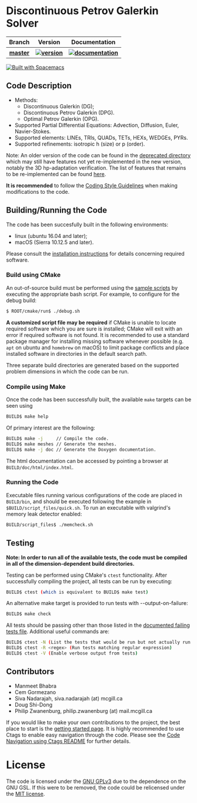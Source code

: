 # Discontinuous Petrov Galerkin Solver

<table>
	<tr>
		<th>Branch</th>
		<th>Version</th>
		<th>Documentation</th>
	</tr>
	<tr>
		<th>
			<a href="https://github.com/PhilipZwanenburg/DPGSolver/tree/master">
				master
			</a>
		</th>
		<th>
			<a href="https://badge.fury.io/">
				<img src="https://badge.fury.io/gh/PhilipZwanenburg%2FDPGSolver.svg"
				     title="version">
			</a>
		</th>
		<th>
			<a href="https://codedocs.xyz/PhilipZwanenburg/DPGSolver/">
				<img src="https://codedocs.xyz/PhilipZwanenburg/DPGSolver.svg"
				     title="documentation">
			</a>
		</th>
	</tr>
</table>

<a href="http://spacemacs.org">
<img src="https://cdn.rawgit.com/syl20bnr/spacemacs/442d025779da2f62fc86c2082703697714db6514/assets/spacemacs-badge.svg"
alt="Built with Spacemacs">
</a>

## Code Description
- Methods:
	- Discontinuous Galerkin (DG);
	- Discontinuous Petrov Galerkin (DPG).
	- Optimal Petrov Galerkin (OPG).
- Supported Partial Differential Equations: Advection, Diffusion, Euler, Navier-Stokes.
- Supported elements: LINEs, TRIs, QUADs, TETs, HEXs, WEDGEs, PYRs.
- Supported refinements: isotropic h (size) or p (order).

Note: An older version of the code can be found in the [deprecated directory](deprecated) which may
still have features not yet re-implemented in the new version, notably the 3D hp-adaptation
verification. The list of features that remains to be re-implemented can be found
[here](todo_reimplementation.md).

**It is recommended** to follow the [Coding Style Guidelines](STYLE.md) when making modifications to
the code.

## Building/Running the Code

The code has been succesfully built in the following environments:
- linux (ubuntu 16.04 and later);
- macOS (Sierra 10.12.5 and later).

Please consult the [installation instructions](INSTALL.md) for details concerning required software.

### Build using CMake

An out-of-source build must be performed using the [sample scripts](cmake/run) by executing the
appropriate bash script. For example, to configure for the debug build:
```sh
$ ROOT/cmake/run$ ./debug.sh
```

**A customized script file may be required** if CMake is unable to locate required software which
you are sure is installed; CMake will exit with an error if required software is not found. It is
recommended to use a standard package manager for installing missing software whenever possible
(e.g. `apt` on ubuntu and `homebrew` on macOS) to limit package conflicts and place installed
software in directories in the default search path.

Three separate build directories are generated based on the supported problem dimensions in which
the code can be run.

### Compile using Make

Once the code has been successfully built, the available `make` targets can be seen using
```sh
BUILD$ make help
```

Of primary interest are the following:
```sh
BUILD$ make -j     // Compile the code.
BUILD$ make meshes // Generate the meshes.
BUILD$ make -j doc // Generate the Doxygen documentation.
```

The html documentation can be accessed by pointing a browser at `BUILD/doc/html/index.html`.

### Running the Code

Executable files running various configurations of the code are placed in `BUILD/bin`, and should be executed following
the example in `$BUILD/script_files/quick.sh`. To run an executable with valgrind's memory leak detector enabled:
```sh
BUILD/script_files$ ./memcheck.sh
```

## Testing

**Note: In order to run all of the available tests, the code must be compiled in all of the dimension-dependent build
directories.**

Testing can be performed using CMake's `ctest` functionality. After successfully compiling the project, all tests can be
run by executing:
```sh
BUILD$ ctest (which is equivalent to BUILD$ make test)
```

An alternative make target is provided to run tests with --output-on-failure:
```sh
BUILD$ make check
```

All tests should be passing other than those listed in the [documented failing tests file](FAILING_TESTS.md). Additional
useful commands are:
```sh
BUILD$ ctest -N (List the tests that would be run but not actually run them)
BUILD$ ctest -R <regex> (Run tests matching regular expression)
BUILD$ ctest -V (Enable verbose output from tests)
```

## Contributors

- Manmeet Bhabra
- Cem Gormezano
- Siva Nadarajah, siva.nadarajah (at) mcgill.ca
- Doug Shi-Dong
- Philip Zwanenburg, philip.zwanenburg (at) mail.mcgill.ca

If you would like to make your own contributions to the project, the best place to start is the
[getting started page](https://codedocs.xyz/PhilipZwanenburg/DPGSolver/md_doc_GETTING_STARTED.html). It is highly
recommended to use Ctags to enable easy navigation through the code. Please see the
[Code Navigation using Ctags README](external/ctags/README.md) for further details.

# License

The code is licensed under the [GNU GPLv3](LICENSE.md) due to the dependence on the GNU GSL. If this
were to be removed, the code could be relicensed under the
[MIT license](https://opensource.org/licenses/MIT).
